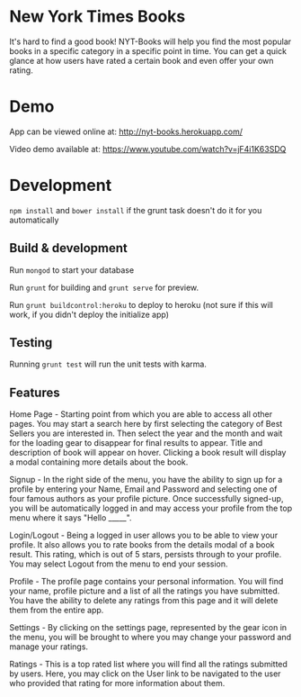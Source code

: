 # New York Times Books

It's hard to find a good book! NYT-Books will help you find the most popular books in a specific category in a specific point in time. You can get a quick glance at how users have rated a certain book and even offer your own rating. 

# Demo

App can be viewed online at: http://nyt-books.herokuapp.com/ 

Video demo available at: https://www.youtube.com/watch?v=jF4i1K63SDQ 

# Development

`npm install` and `bower install` if the grunt task doesn't do it for you automatically

## Build & development

Run `mongod` to start your database

Run `grunt` for building and `grunt serve` for preview.

Run `grunt buildcontrol:heroku` to deploy to heroku
(not sure if this will work, if you didn't deploy the initialize app)

## Testing

Running `grunt test` will run the unit tests with karma.

## Features

Home Page - Starting point from which you are able to access all other pages. You may start a search here by first selecting the category of Best Sellers you are interested in. Then select the year and the month and wait for the loading gear to disappear for final results to appear. Title and description of book will appear on hover. Clicking a book result will display a modal containing more details about the book.

Signup - In the right side of the menu, you have the ability to sign up for a profile by entering your Name, Email and Password and selecting one of four famous authors as your profile picture. Once successfully signed-up, you will be automatically logged in and may access your profile from the top menu where it says "Hello _____".

Login/Logout - Being a logged in user allows you to be able to view your profile. It also allows you to rate books from the details modal of a book result. This rating, which is out of 5 stars, persists through to your profile. You may select Logout from the menu to end your session.

Profile - The profile page contains your personal information. You will find your name, profile picture and a list of all the ratings you have submitted. You have the ability to delete any ratings from this page and it will delete them from the entire app. 

Settings - By clicking on the settings page, represented by the gear icon in the menu, you will be brought to where you may change your password and manage your ratings. 

Ratings - This is a top rated list where you will find all the ratings submitted by users. Here, you may click on the User link to be navigated to the user who provided that rating for more information about them. 

